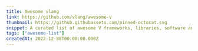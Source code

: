 ```yaml
---
title: Awesome vlang
link: https://github.com/vlang/awesome-v
thumbnail: https://github.githubassets.com/pinned-octocat.svg
snippet: A curated list of awesome V frameworks, libraries, software and resources.
tags: ["awesome-list"]
createdAt: 2022-12-08T00:00:00.000Z
---
```

